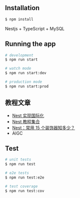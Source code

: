 ## Installation

```bash
$ npm install
```

Nestjs + TypeScript + MySQL 

## Running the app

```bash
# development
$ npm run start

# watch mode
$ npm run start:dev

# production mode
$ npm run start:prod
```

## 教程文章
- [Nest 实现国际化](https://juejin.cn/post/7379496229725257767)
- [Nest 教程集合](https://juejin.cn/collection/7253382801860853819)
- [Nest：常用 15 个装饰器知多少？](https://juejin.cn/post/7340554546253611023)
- AIGC

## Test

```bash
# unit tests
$ npm run test

# e2e tests
$ npm run test:e2e

# test coverage
$ npm run test:cov
```
